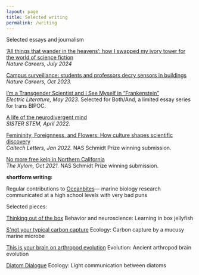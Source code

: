 ```yaml
---
layout: page
title: Selected writing
permalink: /writing
---
```

Selected essays and journalism

[‘All things that wander in the heavens’: how I swapped my ivory tower for the world of science fiction](https://www.nature.com/articles/d41586-024-02211-0)\
_Nature Careers, July 2024_

[Campus surveillance: students and professors decry sensors in buildings](https://www.nature.com/articles/d41586-023-03287-w)\
_Nature Careers, Oct 2023._

[I’m a Transgender Scientist and I See Myself in “Frankenstein”](https://electricliterature.com/im-a-transgender-scientist-and-i-see-myself-in-frankenstein/)\
_Electric Literature, May 2023._ Selected for Both/And, a limited essay series for trans BIPOC.

[A life of the neurodivergent mind](https://sisterstem.org/2022/04/14/a-life-of-the-neurodivergent-mind/)\
_SISTER STEM, April 2022._ 

[Femininity, Foreignness, and Flowers: How culture shapes scientific discovery](https://drive.google.com/file/d/13IiiEzRWDUDKPJO-m8iC_ooOHo2sjhgj/view?usp=sharing)\
_Caltech Letters, Jan 2022._ NAS Schmidt Prize winning submission.

[No more free kelp in Northern California](https://www.thexylom.com/post/no-more-free-kelp-in-northern-california)\
_The Xylom, Oct 2021._ NAS Schmidt Prize winning submission.

**shortform writing:**

Regular contributions to [Oceanbites](https://oceanbites.org/author/ftan/)— marine biology research communicated at a high school levels with very bad puns 

Selected pieces:

[Thinking out of the box](https://oceanbites.org/thinking-out-of-the-box/)
Behavior and neuroscience: Learning in box jellyfish

[S'not your typical carbon capture](https://oceanbites.org/snot-your-typical-carbon-capture/)
Ecology: Carbon capture by a mucusy marine microbe

[This is your brain on arthropod evolution](https://oceanbites.org/this-is-your-brain-on-arthropod-evolution/)
Evolution: Ancient arthropod brain evolution

[Diatom Dialogue](https://oceanbites.org/diatom-dialogue/)
Ecology: Light communication between diatoms
